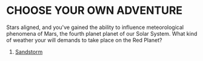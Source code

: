 CHOOSE YOUR OWN ADVENTURE
=========================

Stars aligned, and you've gained the ability to influence meteorological phenomena of Mars, the fourth planet planet of our Solar System.
What kind of weather your will demands to take place on the Red Planet? 

1. [Sandstorm](weather-sandstorm)